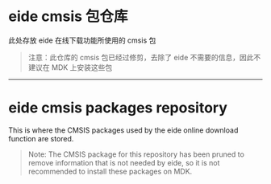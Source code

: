# eide cmsis 包仓库

此处存放 eide 在线下载功能所使用的 cmsis 包

> 注意：此仓库的 cmsis 包已经过修剪，去除了 eide 不需要的信息，因此不建议在 MDK 上安装这些包

*** 

# eide cmsis packages repository

This is where the CMSIS packages used by the eide online download function are stored.

> Note: The CMSIS package for this repository has been pruned to remove information that is not needed by eide, so it is not recommended to install these packages on MDK.
